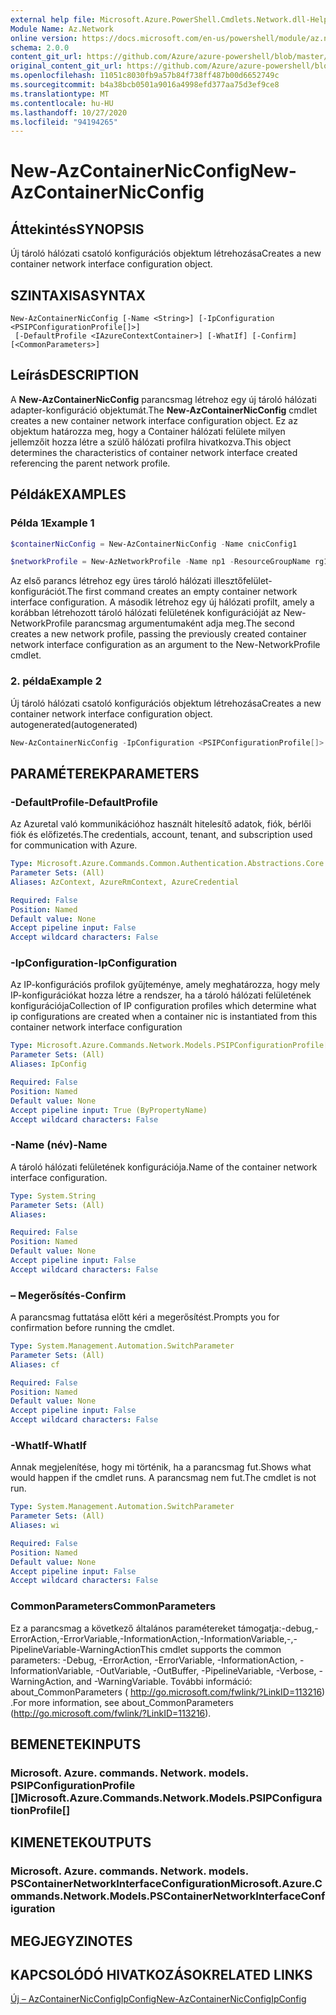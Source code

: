```yaml
---
external help file: Microsoft.Azure.PowerShell.Cmdlets.Network.dll-Help.xml
Module Name: Az.Network
online version: https://docs.microsoft.com/en-us/powershell/module/az.network/new-AzContainerNicconfig
schema: 2.0.0
content_git_url: https://github.com/Azure/azure-powershell/blob/master/src/Network/Network/help/New-AzContainerNicConfig.md
original_content_git_url: https://github.com/Azure/azure-powershell/blob/master/src/Network/Network/help/New-AzContainerNicConfig.md
ms.openlocfilehash: 11051c8030fb9a57b84f738ff487b00d6652749c
ms.sourcegitcommit: b4a38bcb0501a9016a4998efd377aa75d3ef9ce8
ms.translationtype: MT
ms.contentlocale: hu-HU
ms.lasthandoff: 10/27/2020
ms.locfileid: "94194265"
---
```

# <span data-ttu-id="51119-101">New-AzContainerNicConfig</span><span class="sxs-lookup"><span data-stu-id="51119-101">New-AzContainerNicConfig</span></span>

## <span data-ttu-id="51119-102">Áttekintés</span><span class="sxs-lookup"><span data-stu-id="51119-102">SYNOPSIS</span></span>
<span data-ttu-id="51119-103">Új tároló hálózati csatoló konfigurációs objektum létrehozása</span><span class="sxs-lookup"><span data-stu-id="51119-103">Creates a new container network interface configuration object.</span></span>

## <span data-ttu-id="51119-104">SZINTAXISA</span><span class="sxs-lookup"><span data-stu-id="51119-104">SYNTAX</span></span>

```
New-AzContainerNicConfig [-Name <String>] [-IpConfiguration <PSIPConfigurationProfile[]>]
 [-DefaultProfile <IAzureContextContainer>] [-WhatIf] [-Confirm] [<CommonParameters>]
```

## <span data-ttu-id="51119-105">Leírás</span><span class="sxs-lookup"><span data-stu-id="51119-105">DESCRIPTION</span></span>
<span data-ttu-id="51119-106">A **New-AzContainerNicConfig** parancsmag létrehoz egy új tároló hálózati adapter-konfiguráció objektumát.</span><span class="sxs-lookup"><span data-stu-id="51119-106">The **New-AzContainerNicConfig** cmdlet creates a new container network interface configuration object.</span></span> <span data-ttu-id="51119-107">Ez az objektum határozza meg, hogy a Container hálózati felülete milyen jellemzőit hozza létre a szülő hálózati profilra hivatkozva.</span><span class="sxs-lookup"><span data-stu-id="51119-107">This object determines the characteristics of container network interface created referencing the parent network profile.</span></span>

## <span data-ttu-id="51119-108">Példák</span><span class="sxs-lookup"><span data-stu-id="51119-108">EXAMPLES</span></span>

### <span data-ttu-id="51119-109">Példa 1</span><span class="sxs-lookup"><span data-stu-id="51119-109">Example 1</span></span>
```powershell
$containerNicConfig = New-AzContainerNicConfig -Name cnicConfig1

$networkProfile = New-AzNetworkProfile -Name np1 -ResourceGroupName rg1 -Location westus -ContainerNetworkInterfaceConfiguration $containerNicConfig
```

<span data-ttu-id="51119-110">Az első parancs létrehoz egy üres tároló hálózati illesztőfelület-konfigurációt.</span><span class="sxs-lookup"><span data-stu-id="51119-110">The first command creates an empty container network interface configuration.</span></span> <span data-ttu-id="51119-111">A második létrehoz egy új hálózati profilt, amely a korábban létrehozott tároló hálózati felületének konfigurációját az New-NetworkProfile parancsmag argumentumaként adja meg.</span><span class="sxs-lookup"><span data-stu-id="51119-111">The second creates a new network profile, passing the previously created container network interface configuration as an argument to the New-NetworkProfile cmdlet.</span></span>

### <span data-ttu-id="51119-112">2. példa</span><span class="sxs-lookup"><span data-stu-id="51119-112">Example 2</span></span>

<span data-ttu-id="51119-113">Új tároló hálózati csatoló konfigurációs objektum létrehozása</span><span class="sxs-lookup"><span data-stu-id="51119-113">Creates a new container network interface configuration object.</span></span> <span data-ttu-id="51119-114">autogenerated</span><span class="sxs-lookup"><span data-stu-id="51119-114">(autogenerated)</span></span>

<!-- Aladdin Generated Example -->
```powershell
New-AzContainerNicConfig -IpConfiguration <PSIPConfigurationProfile[]> -Name cnic
```

## <span data-ttu-id="51119-115">PARAMÉTEREK</span><span class="sxs-lookup"><span data-stu-id="51119-115">PARAMETERS</span></span>

### <span data-ttu-id="51119-116">-DefaultProfile</span><span class="sxs-lookup"><span data-stu-id="51119-116">-DefaultProfile</span></span>
<span data-ttu-id="51119-117">Az Azuretal való kommunikációhoz használt hitelesítő adatok, fiók, bérlői fiók és előfizetés.</span><span class="sxs-lookup"><span data-stu-id="51119-117">The credentials, account, tenant, and subscription used for communication with Azure.</span></span>

```yaml
Type: Microsoft.Azure.Commands.Common.Authentication.Abstractions.Core.IAzureContextContainer
Parameter Sets: (All)
Aliases: AzContext, AzureRmContext, AzureCredential

Required: False
Position: Named
Default value: None
Accept pipeline input: False
Accept wildcard characters: False
```

### <span data-ttu-id="51119-118">-IpConfiguration</span><span class="sxs-lookup"><span data-stu-id="51119-118">-IpConfiguration</span></span>
<span data-ttu-id="51119-119">Az IP-konfigurációs profilok gyűjteménye, amely meghatározza, hogy mely IP-konfigurációkat hozza létre a rendszer, ha a tároló hálózati felületének konfigurációja</span><span class="sxs-lookup"><span data-stu-id="51119-119">Collection of IP configuration profiles which determine what ip configurations are created when a container nic is instantiated from this container network interface configuration</span></span>

```yaml
Type: Microsoft.Azure.Commands.Network.Models.PSIPConfigurationProfile[]
Parameter Sets: (All)
Aliases: IpConfig

Required: False
Position: Named
Default value: None
Accept pipeline input: True (ByPropertyName)
Accept wildcard characters: False
```

### <span data-ttu-id="51119-120">-Name (név)</span><span class="sxs-lookup"><span data-stu-id="51119-120">-Name</span></span>
<span data-ttu-id="51119-121">A tároló hálózati felületének konfigurációja.</span><span class="sxs-lookup"><span data-stu-id="51119-121">Name of the container network interface configuration.</span></span>

```yaml
Type: System.String
Parameter Sets: (All)
Aliases:

Required: False
Position: Named
Default value: None
Accept pipeline input: False
Accept wildcard characters: False
```

### <span data-ttu-id="51119-122">– Megerősítés</span><span class="sxs-lookup"><span data-stu-id="51119-122">-Confirm</span></span>
<span data-ttu-id="51119-123">A parancsmag futtatása előtt kéri a megerősítést.</span><span class="sxs-lookup"><span data-stu-id="51119-123">Prompts you for confirmation before running the cmdlet.</span></span>

```yaml
Type: System.Management.Automation.SwitchParameter
Parameter Sets: (All)
Aliases: cf

Required: False
Position: Named
Default value: None
Accept pipeline input: False
Accept wildcard characters: False
```

### <span data-ttu-id="51119-124">-WhatIf</span><span class="sxs-lookup"><span data-stu-id="51119-124">-WhatIf</span></span>
<span data-ttu-id="51119-125">Annak megjelenítése, hogy mi történik, ha a parancsmag fut.</span><span class="sxs-lookup"><span data-stu-id="51119-125">Shows what would happen if the cmdlet runs.</span></span>
<span data-ttu-id="51119-126">A parancsmag nem fut.</span><span class="sxs-lookup"><span data-stu-id="51119-126">The cmdlet is not run.</span></span>

```yaml
Type: System.Management.Automation.SwitchParameter
Parameter Sets: (All)
Aliases: wi

Required: False
Position: Named
Default value: None
Accept pipeline input: False
Accept wildcard characters: False
```

### <span data-ttu-id="51119-127">CommonParameters</span><span class="sxs-lookup"><span data-stu-id="51119-127">CommonParameters</span></span>
<span data-ttu-id="51119-128">Ez a parancsmag a következő általános paramétereket támogatja:-debug,-ErrorAction,-ErrorVariable,-InformationAction,-InformationVariable,-,-PipelineVariable-WarningAction</span><span class="sxs-lookup"><span data-stu-id="51119-128">This cmdlet supports the common parameters: -Debug, -ErrorAction, -ErrorVariable, -InformationAction, -InformationVariable, -OutVariable, -OutBuffer, -PipelineVariable, -Verbose, -WarningAction, and -WarningVariable.</span></span> <span data-ttu-id="51119-129">További információ: about_CommonParameters ( http://go.microsoft.com/fwlink/?LinkID=113216) .</span><span class="sxs-lookup"><span data-stu-id="51119-129">For more information, see about_CommonParameters (http://go.microsoft.com/fwlink/?LinkID=113216).</span></span>

## <span data-ttu-id="51119-130">BEMENETEK</span><span class="sxs-lookup"><span data-stu-id="51119-130">INPUTS</span></span>

### <span data-ttu-id="51119-131">Microsoft. Azure. commands. Network. models. PSIPConfigurationProfile []</span><span class="sxs-lookup"><span data-stu-id="51119-131">Microsoft.Azure.Commands.Network.Models.PSIPConfigurationProfile[]</span></span>

## <span data-ttu-id="51119-132">KIMENETEK</span><span class="sxs-lookup"><span data-stu-id="51119-132">OUTPUTS</span></span>

### <span data-ttu-id="51119-133">Microsoft. Azure. commands. Network. models. PSContainerNetworkInterfaceConfiguration</span><span class="sxs-lookup"><span data-stu-id="51119-133">Microsoft.Azure.Commands.Network.Models.PSContainerNetworkInterfaceConfiguration</span></span>

## <span data-ttu-id="51119-134">MEGJEGYZI</span><span class="sxs-lookup"><span data-stu-id="51119-134">NOTES</span></span>

## <span data-ttu-id="51119-135">KAPCSOLÓDÓ HIVATKOZÁSOK</span><span class="sxs-lookup"><span data-stu-id="51119-135">RELATED LINKS</span></span>

[<span data-ttu-id="51119-136">Új – AzContainerNicConfigIpConfig</span><span class="sxs-lookup"><span data-stu-id="51119-136">New-AzContainerNicConfigIpConfig</span></span>](./New-AzContainerNicConfigIpConfig.md)

